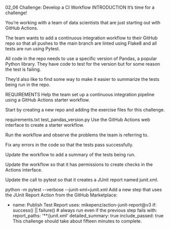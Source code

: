 02_06 Challenge: Develop a CI Workflow
INTRODUCTION
It’s time for a challenge!

You’re working with a team of data scientists that are just starting out with GitHub Actions.

The team wants to add a continuous integration workflow to their GitHub repo so that all pushes to the main branch are linted using Flake8 and all tests are run using Pytest.

All code in the repo needs to use a specific version of Pandas, a popular Python library. They have code to test for the version but for some reason the test is failing.

They’d also like to find some way to make it easier to summarize the tests being run in the repo.

REQUIREMENTS
Help the team set up a continuous integration pipeline using a GitHub Actions starter workflow.

Start by creating a new repo and adding the exercise files for this challenge.

requirements.txt
test_pandas_version.py
Use the GitHub Actions web interface to create a starter workflow.

Run the workflow and observe the problems the team is referring to.

Fix any errors in the code so that the tests pass successfully.

Update the workflow to add a summary of the tests being run.

Update the workflow so that it has permissions to create checks in the Actions interface.

Update the call to pytest so that it creates a JUnit report named junit.xml.

 python -m pytest --verbose --junit-xml=junit.xml
Add a new step that uses the JUnit Report Action from the GitHub Marketplace:

 - name: Publish Test Report
 uses: mikepenz/action-junit-report@v3
 if: success() || failure() # always run even if the previous step fails
 with:
     report_paths: '**/junit.xml'
     detailed_summary: true
     include_passed: true
This challenge should take about fifteen minutes to complete.
